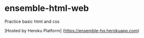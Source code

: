 # ensemble-html-web
Practice basic html and css

[Hosted by Heroku Platform] (https://ensemble-hq.herokuapp.com)
